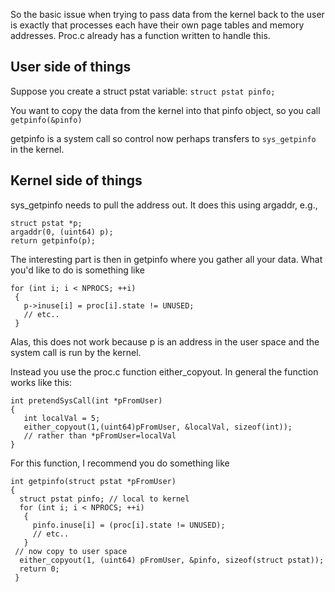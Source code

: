 So the basic issue when trying to pass data from the kernel back to the user is exactly that processes each have their own page tables and memory addresses. Proc.c already has a function written to handle this.
## User side of things

Suppose you create a struct pstat variable: `struct pstat pinfo;`

You want to copy the data from the kernel into that pinfo object, so you call `getpinfo(&pinfo)`

getpinfo is a system call so control now perhaps transfers to `sys_getpinfo` in the kernel.
## Kernel side of things

sys_getpinfo needs to pull the address out. It does this using argaddr, e.g.,
```
struct pstat *p; 
argaddr(0, (uint64) p); 
return getpinfo(p);
```

The interesting part is then in getpinfo where you gather all your data. What you'd like to do is something like
```
for (int i; i < NPROCS; ++i)
 {
   p->inuse[i] = proc[i].state != UNUSED;
   // etc.. 
 }
```    

Alas, this does not work because p is an address in the user space and the system call is run by the kernel.

Instead you use the proc.c function either_copyout. In general the function works like this:
```
int pretendSysCall(int *pFromUser)
{
   int localVal = 5;
   either_copyout(1,(uint64)pFromUser, &localVal, sizeof(int));
   // rather than *pFromUser=localVal
}
```
For this function, I recommend you do something like

 
```
int getpinfo(struct pstat *pFromUser)
{
  struct pstat pinfo; // local to kernel
  for (int i; i < NPROCS; ++i)
   {
     pinfo.inuse[i] = (proc[i].state != UNUSED);
     // etc.. 
   }
 // now copy to user space
  either_copyout(1, (uint64) pFromUser, &pinfo, sizeof(struct pstat));
  return 0;
 }
```